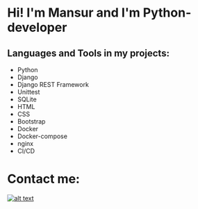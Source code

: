 # Hi! I'm Mansur and I'm Python-developer

## Languages and Tools in my projects: 
- Python
- Django
- Django REST Framework
- Unittest
- SQLite
- HTML
- CSS
- Bootstrap
- Docker
- Docker-compose
- nginx
- CI/CD

# Contact me:
[![alt text](https://img.icons8.com/color/48/000000/telegram-app--v1.png)](https://t.me/mowb5st)

